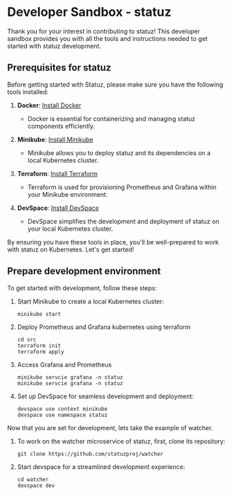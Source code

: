 # Developer Sandbox - statuz 

Thank you for your interest in contributing to statuz! This developer sandbox provides you with all 
the tools and instructions needed to get started with statuz development.

## Prerequisites for statuz

Before getting started with Statuz, please make sure you have the following tools installed:

1. **Docker**: [Install Docker](https://www.docker.com/get-started/)
   - Docker is essential for containerizing and managing statuz components efficiently.

2. **Minikube**: [Install Minikube](https://minikube.sigs.k8s.io/docs/start/)
   - Minikube allows you to deploy statuz and its dependencies on a local Kubernetes cluster.

3. **Terraform**: [Install Terraform](https://developer.hashicorp.com/terraform/downloads)
   - Terraform is used for provisioning Prometheus and Grafana within your Minikube environment.

4. **DevSpace**: [Install DevSpace](https://www.devspace.sh/docs/getting-started/installation)
   - DevSpace simplifies the development and deployment of statuz on your local Kubernetes cluster.

By ensuring you have these tools in place, you'll be well-prepared to work with statuz on Kubernetes. Let's get started!

## Prepare development environment

To get started with development, follow these steps:

1. Start Minikube to create a local Kubernetes cluster:
   ```shell
   minikube start
   ```
2. Deploy Prometheus and Grafana kubernetes using terraform
   ```
   cd src
   terraform init
   terraform apply
   ```
3. Access Grafana and Prometheus
   ```shell
   minikube servcie grafana -n statuz
   minikube servcie grafana -n statuz
   ```
4. Set up DevSpace for seamless development and deployment: 
   ```shell
   devspace use context minikube
   devspace use namespace statuz
   ```

Now that you are set for development, lets take the example of watcher.
1. To work on the watcher microservice of statuz, first, clone its repository:
   ```shell
   git clone https://github.com/statuzproj/watcher
   ```
2. Start devspace for a streamlined development experience:
   ```shell
   cd watcher
   devspace dev
   ```
